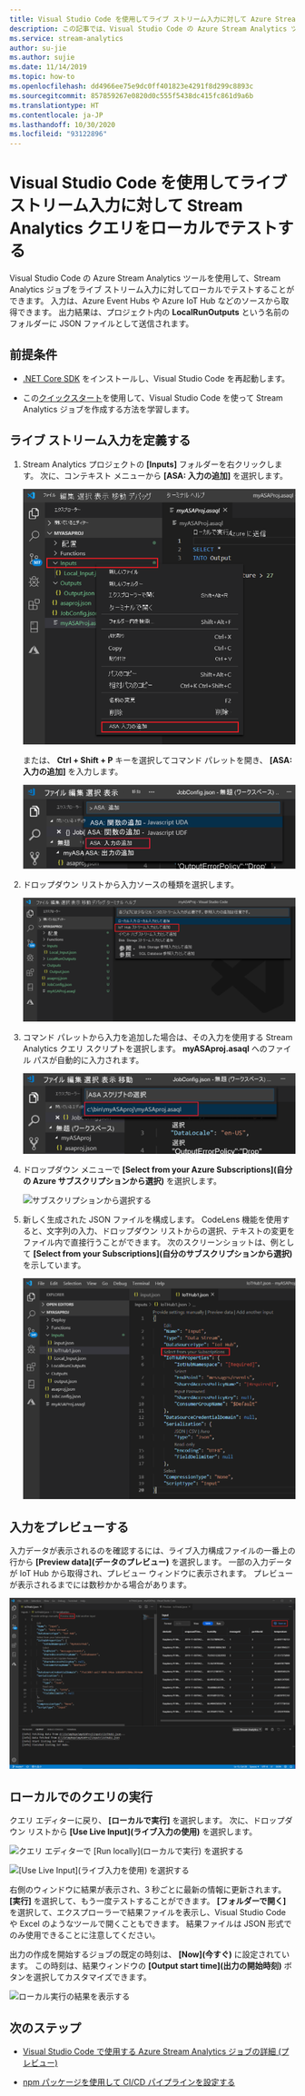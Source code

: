 ```yaml
---
title: Visual Studio Code を使用してライブ ストリーム入力に対して Azure Stream Analytics クエリをローカルでテストする
description: この記事では、Visual Studio Code の Azure Stream Analytics ツールを使ってライブ ストリーム入力に対してクエリをローカルでテストする方法について説明します。
ms.service: stream-analytics
author: su-jie
ms.author: sujie
ms.date: 11/14/2019
ms.topic: how-to
ms.openlocfilehash: dd4966ee75e9dc0ff401823e4291f8d299c8893c
ms.sourcegitcommit: 857859267e0820d0c555f5438dc415fc861d9a6b
ms.translationtype: HT
ms.contentlocale: ja-JP
ms.lasthandoff: 10/30/2020
ms.locfileid: "93122896"
---
```

# <a name="test-stream-analytics-queries-locally-against-live-stream-input-by-using-visual-studio-code"></a>Visual Studio Code を使用してライブ ストリーム入力に対して Stream Analytics クエリをローカルでテストする

Visual Studio Code の Azure Stream Analytics ツールを使用して、Stream Analytics ジョブをライブ ストリーム入力に対してローカルでテストすることができます。 入力は、Azure Event Hubs や Azure IoT Hub などのソースから取得できます。 出力結果は、プロジェクト内の **LocalRunOutputs** という名前のフォルダーに JSON ファイルとして送信されます。

## <a name="prerequisites"></a>前提条件

* [.NET Core SDK](https://dotnet.microsoft.com/download) をインストールし、Visual Studio Code を再起動します。

* この[クイックスタート](quick-create-visual-studio-code.md)を使用して、Visual Studio Code を使って Stream Analytics ジョブを作成する方法を学習します。

## <a name="define-a-live-stream-input"></a>ライブ ストリーム入力を定義する

1. Stream Analytics プロジェクトの **[Inputs]** フォルダーを右クリックします。 次に、コンテキスト メニューから **[ASA: 入力の追加]** を選択します。

   ![Input フォルダーから入力を追加する](./media/quick-create-visual-studio-code/add-input-from-inputs-folder.png)

   または、 **Ctrl + Shift + P** キーを選択してコマンド パレットを開き、 **[ASA: 入力の追加]** を入力します。

   ![Visual Studio Code で Stream Analytics 入力を追加する](./media/quick-create-visual-studio-code/add-input.png)

2. ドロップダウン リストから入力ソースの種類を選択します。

   ![入力オプションとして IoT ハブを選択する](./media/quick-create-visual-studio-code/iot-hub.png)

3. コマンド パレットから入力を追加した場合は、その入力を使用する Stream Analytics クエリ スクリプトを選択します。 **myASAproj.asaql** へのファイル パスが自動的に入力されます。

   ![Visual Studio Code で Stream Analytics スクリプトを選択する](./media/quick-create-visual-studio-code/asa-script.png)

4. ドロップダウン メニューで **[Select from your Azure Subscriptions]\(自分の Azure サブスクリプションから選択\)** を選択します。

    ![サブスクリプションから選択する](./media/quick-create-visual-studio-code/add-input-select-subscription.png)

5. 新しく生成された JSON ファイルを構成します。 CodeLens 機能を使用すると、文字列の入力、ドロップダウン リストからの選択、テキストの変更をファイル内で直接行うことができます。 次のスクリーンショットは、例として **[Select from your Subscriptions]\(自分のサブスクリプションから選択\)** を示しています。

   ![Visual Studio Code で入力を構成する](./media/quick-create-visual-studio-code/configure-input.png)

## <a name="preview-input"></a>入力をプレビューする

入力データが表示されるのを確認するには、ライブ入力構成ファイルの一番上の行から **[Preview data]\(データのプレビュー\)** を選択します。 一部の入力データが IoT Hub から取得され、プレビュー ウィンドウに表示されます。 プレビューが表示されるまでには数秒かかる場合があります。

 ![ライブ入力をプレビューする](./media/quick-create-visual-studio-code/preview-live-input.png)

## <a name="run-queries-locally"></a>ローカルでのクエリの実行

クエリ エディターに戻り、 **[ローカルで実行]** を選択します。 次に、ドロップダウン リストから **[Use Live Input]\(ライブ入力の使用\)** を選択します。

![クエリ エディターで [Run locally]\(ローカルで実行\) を選択する](./media/vscode-local-run/run-locally.png)

![[Use Live Input]\(ライブ入力を使用\) を選択する](./media/vscode-local-run-live-input/run-locally-use-live-input.png)

右側のウィンドウに結果が表示され、3 秒ごとに最新の情報に更新されます。 **[実行]** を選択して、もう一度テストすることができます。 **[フォルダーで開く]** を選択して、エクスプローラーで結果ファイルを表示し、Visual Studio Code や Excel のようなツールで開くこともできます。 結果ファイルは JSON 形式でのみ使用できることに注意してください。

出力の作成を開始するジョブの既定の時刻は、 **[Now]\(今すぐ\)** に設定されています。 この時刻は、結果ウィンドウの **[Output start time]\(出力の開始時刻\)** ボタンを選択してカスタマイズできます。

![ローカル実行の結果を表示する](./media/vscode-local-run-live-input/vscode-livetesting.gif)

## <a name="next-steps"></a>次のステップ

* [Visual Studio Code で使用する Azure Stream Analytics ジョブの詳細 (プレビュー)](visual-studio-code-explore-jobs.md)

* [npm パッケージを使用して CI/CD パイプラインを設定する](./cicd-overview.md)